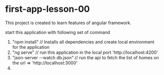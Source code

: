 # first-app-lesson-00
This project is created to learn features of angular framework.

start this application with following set of command
1. "npm install" // Installs all dependencies and create local environment for the application
2. "ng serve" // run this application in the local port 'http://localhost:4200'
3. "json-server --watch db.json" // run the api to fetch the list of homes on the url => 'http://localhost:3000'
4. 
